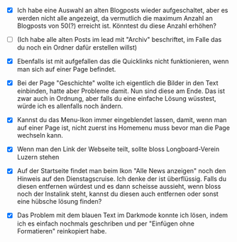 
- [x] Ich habe eine Auswahl an alten Blogposts wieder aufgeschaltet, aber es werden nicht alle angezeigt, da vermutlich die maximum Anzahl an Blogposts von 50(?) erreicht ist. Könntest du diese Anzahl erhöhen?
- [ ] (Ich habe alle alten Posts im lead mit "Archiv" beschriftet, im Falle das du noch ein Ordner dafür erstellen willst)
- [x] Ebenfalls ist mit aufgefallen das die Quicklinks nicht funktionieren, wenn man sich auf einer Page befindet.
- [x] Bei der Page "Geschichte" wollte ich eigentlich die Bilder in den Text einbinden, hatte aber Probleme damit. Nun sind diese am Ende. Das ist zwar auch in Ordnung, aber falls du eine einfache Lösung wüsstest, würde ich es allenfalls noch ändern.

- [x] Kannst du das Menu-Ikon immer eingeblendet lassen, damit, wenn man auf einer Page ist, nicht zuerst ins Homemenu muss bevor man die Page wechseln kann.
- [x] Wenn man den Link der Webseite teilt, sollte bloss Longboard-Verein Luzern stehen
- [x] Auf der Startseite findet man beim Ikon "Alle News anzeigen" noch den Hinweis auf den Dienstagscruise. Ich denke der ist überflüssig. Falls du diesen entfernen würdest und es dann scheisse aussieht, wenn bloss noch der Instalink steht, kannst du diesen auch entfernen oder sonst eine hübsche lösung finden?
- [x] Das Problem mit dem blauen Text im Darkmode konnte ich lösen, indem ich es einfach nochmals geschriben und per "Einfügen ohne Formatieren" reinkopiert habe.
